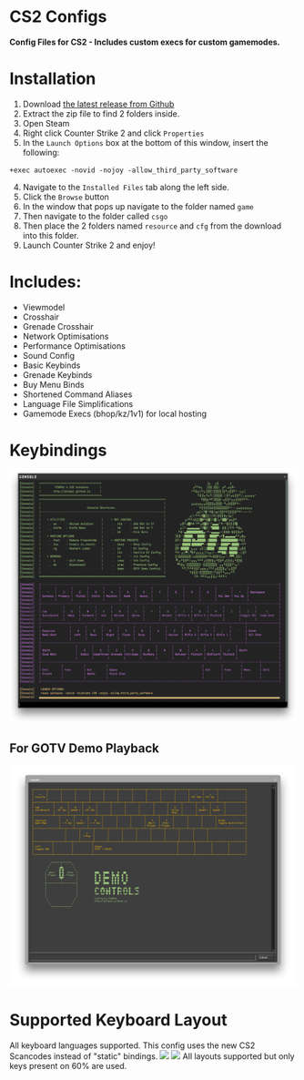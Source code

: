 # CS2 Configs

**Config Files for CS2 - Includes custom execs for custom gamemodes.<br/>**

# Installation

1. Download [the latest release from Github](https://github.com/PINPAL/CS2-Autoexec/releases/latest/download/configs.zip)
2. Extract the zip file to find 2 folders inside.
3. Open Steam
4. Right click Counter Strike 2 and click `Properties`
5. In the `Launch Options` box at the bottom of this window, insert the following:

```
+exec autoexec -novid -nojoy -allow_third_party_software
```

4. Navigate to the `Installed Files` tab along the left side.
5. Click the `Browse` button
6. In the window that pops up navigate to the folder named `game`
7. Then navigate to the folder called `csgo`
8. Then place the 2 folders named `resource` and `cfg` from the download into this folder.
9. Launch Counter Strike 2 and enjoy!

# Includes:

- Viewmodel
- Crosshair
- Grenade Crosshair
- Network Optimisations
- Performance Optimisations
- Sound Config
- Basic Keybinds
- Grenade Keybinds
- Buy Menu Binds
- Shortened Command Aliases
- Language File Simplifications
- Gamemode Execs (bhop/kz/1v1) for local hosting

# Keybindings

![Binds](https://raw.githubusercontent.com/PINPAL/CS2-Autoexec/master/readme/CS2.png)

## For GOTV Demo Playback
![DemoControls](https://raw.githubusercontent.com/PINPAL/CS2-Autoexec/master/readme/demo_controls.png)

# Supported Keyboard Layout

All keyboard languages supported. This config uses the new CS2 Scancodes instead of "static" bindings.
![](https://github.com/PINPAL/CSGO-Autoexec/blob/master/readme/large.png?raw=true)
![](https://github.com/PINPAL/CSGO-Autoexec/blob/master/readme/compact.png?raw=true)
All layouts supported but only keys present on 60% are used.<br/>
